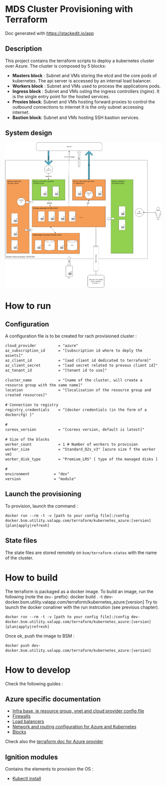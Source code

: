 # MDS Cluster Provisioning with Terraform

Doc generated with https://stackedit.io/app

## Description
This project contains the terraform scripts to deploy a kubernetes cluster over Azure.
The cluster is composed by 5 blocks:

 - **Masters block** : Subnet and VMs storing the etcd and the core pods of kubernetes. The api server is accessed by an internal load balancer.
 - **Workers block** : Subnet and VMs used to process the applications pods.
 - **Ingress block** : Subnet and VMs osting the ingress controllers (nginx). It is the single entry point for the hosted services.
 - **Proxies block**: Subnet and VMs hosting forward proxies to control the outbound connections to internet It is the only subnet accessing internet.
 - **Bastion block**: Subnet and VMs hosting SSH bastion services.

## System design

![Network machanism](docs/images/global_design.png)

# How to run
## Configuration

A configuration file is to be created for rach provisioned cluster :

    cloud_provider          = "azure"
    az_subscription_id      = "[subscription id where to deply the assets]"
    az_client_id            = "[aad client id dedicated to terraform]"
    az_client_secret        = "[aad secret related to prevous client id]"
    az_tenant_id            = "[tenant id to use]"

    cluster_name            = "[name of the cluster, will create a resource group with the same name]"
    location                = "[localisation of the resource group and created resources]"

    # Connection to registry
    registry_credentials    = "[docker credentials (in the form of a dockercfg) ]"

    #
    coreos_version          = "[coreos version, default is latest]"

    # Size of the blocks
    worker_count            = 1 # Number of workers to provision
    worker_size             = "Standard_D2s_v3" [azure size f the worker vm]
    worker_disk_type        = "Premium_LRS" [ type of the managed disks ]

    #
    environment           = "dev"
    version               = "module"

## Launch the provisioning
To provision, launch the command : 

    docker run --rm -t -v [path to your config file]:/config docker.bsm.utility.valapp.com/terraform/kubernetes_azure:[version] [plan|apply|refresh]

## State files

The state files are stored remotely on `bsm/terraform-states` with the name of the cluster. 

# How to build

The terraform is packaged as a docker image. To build an image, run the following (note the `dev-` prefix):
    docker build . -t dev-docker.bsm.utility.valapp.com/terraform/kubernetes_azure:[version]
Try to launch the docker conatiner with the run instrcution (see previous chapter). 
 

    docker run --rm -t -v [path to your config file]:/config dev-docker.bsm.utility.valapp.com/terraform/kubernetes_azure:[version] [plan|apply|refresh]

Once ok, push the image to BSM : 

    docker push dev-docker.bsm.utility.valapp.com/terraform/kubernetes_azure:[version]

# How to develop
Check the following guides :

## Azure specific documentation
 - [Infra base, ie resource group, vnet and cloud provider config file](docs/base_azure_module.md)
 - [Firewalls](docs/nsg.md)
 - [Load balancers](docs/lb.md)
 - [Network and routing configuration for Azure and Kubernetes](docs/networking.md)
 - [Blocks](docs/block_definition.md)

Check also the [terraform doc for Azure provider](https://www.terraform.io/docs/providers/azurerm/index.html)

## Ignition modules
Contains the elements to provision the OS : 
 - [Kubectl install](docs/ignition/kubectl.md)

